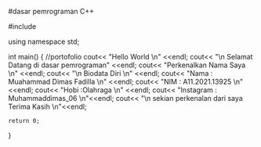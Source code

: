 #dasar pemrograman C++

#include <iostream>

using namespace std;

int main()
{
    //portofolio
    cout<< "Hello World \n" <<endl;
    cout<< "\n Selamat Datang di dasar pemrograman" <<endl;
    cout<< "Perkenalkan Nama Saya \n" <<endl;
    cout<< "\n Biodata Diri \n" <<endl;
    cout<< "Nama      : Muahammad Dimas Fadilla \n" <<endl;
    cout<< "NIM       : A11.2021.13925 \n" <<endl;
    cout<< "Hobi      :Olahraga \n" <<endl;
    cout<< "Instagram : Muhammaddimas_06 \n"<<endl;
    cout<< "\n sekian perkenalan dari saya Terima Kasih \n"<<endl;


    return 0;
}
